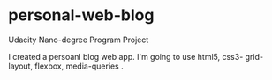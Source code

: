 # personal-web-blog

Udacity Nano-degree Program Project

I created a persoanl blog web app. I'm going to use html5, css3- grid-layout, flexbox, media-queries .
